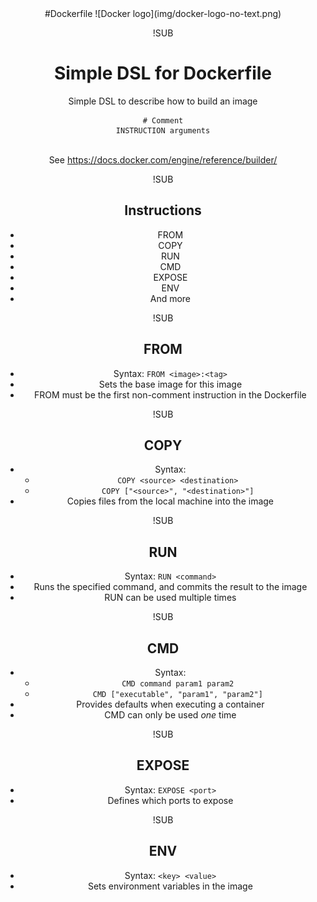 <!-- .slide: data-background="#64217E" -->
<center>
#Dockerfile
![Docker logo](img/docker-logo-no-text.png) <!-- .element: class="noborder" -->

!SUB
# Simple DSL for Dockerfile
Simple DSL to describe how to build an image</p>

```
# Comment
INSTRUCTION arguments
```

<p style="clear: both;"><br/>See <a href="https://docs.docker.com/engine/reference/builder/">https://docs.docker.com/engine/reference/builder/</a></p>

!SUB
## Instructions
- FROM
- COPY
- RUN
- CMD
- EXPOSE
- ENV
- And more

!SUB
## FROM
- Syntax: `FROM <image>:<tag>`
- Sets the base image for this image
- FROM must be the first non-comment instruction in the Dockerfile

!SUB
## COPY
- Syntax:
  - `COPY <source> <destination>`
  - `COPY ["<source>", "<destination>"]`
- Copies files from the local machine into the image

!SUB
## RUN
- Syntax: `RUN <command>`
- Runs the specified command, and commits the result to the image
- RUN can be used multiple times

!SUB
## CMD
- Syntax:
  - `CMD command param1 param2`
  - `CMD ["executable", "param1", "param2"]`
- Provides defaults when executing a container
- CMD can only be used *one* time

!SUB
## EXPOSE
- Syntax: `EXPOSE <port>`
- Defines which ports to expose

!SUB
## ENV
- Syntax: `<key> <value>`
- Sets environment variables in the image

